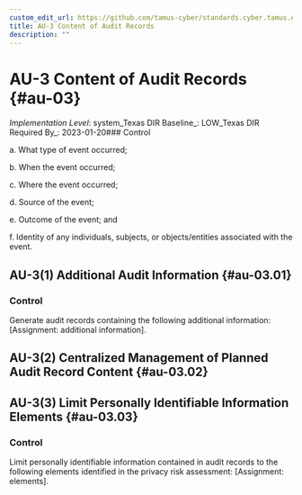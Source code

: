 ```yaml
---
custom_edit_url: https://github.com/tamus-cyber/standards.cyber.tamus.edu/tree/main/static/content/tamus.edu/TAMUS_profile.xml
title: AU-3 Content of Audit Records
description: ""
---
```


# AU-3 Content of Audit Records {#au-03}

_Implementation Level_: system_Texas DIR Baseline_: LOW_Texas DIR Required By_: 2023-01-20### Control

a. What type of event occurred;

b. When the event occurred;

c. Where the event occurred;

d. Source of the event;

e. Outcome of the event; and

f. Identity of any individuals, subjects, or objects/entities associated with the event.

## AU-3(1) Additional Audit Information {#au-03.01}

### Control

Generate audit records containing the following additional information: [Assignment: additional information].

## AU-3(2) Centralized Management of Planned Audit Record Content {#au-03.02}

## AU-3(3) Limit Personally Identifiable Information Elements {#au-03.03}

### Control

Limit personally identifiable information contained in audit records to the following elements identified in the privacy risk assessment: [Assignment: elements].

